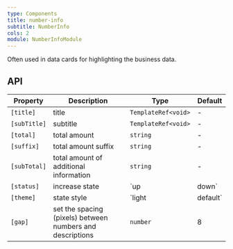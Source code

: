 ```yaml
---
type: Components
title: number-info
subtitle: NumberInfo
cols: 2
module: NumberInfoModule
---
```


Often used in data cards for highlighting the business data.

## API

| Property     | Description                                               | Type               | Default |
| ------------ | --------------------------------------------------------- | ------------------ | ------- |
| `[title]`    | title                                                     | `TemplateRef<void>` | -       |
| `[subTitle]` | subtitle                                                  | `TemplateRef<void>` | -       |
| `[total]`    | total amount                                              | `string`           | -       |
| `[suffix]`   | total amount suffix                                       | `string`           | -       |
| `[subTotal]` | total amount of additional information                    | `string`           | -       |
| `[status]`   | increase state                                            | `up | down`        | -       |
| `[theme]`    | state style                                               | `light | default`  | `light` |
| `[gap]`      | set the spacing (pixels) between numbers and descriptions | `number`           | 8       |
